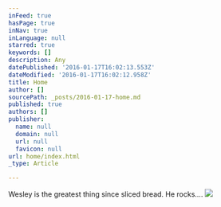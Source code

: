 ```yaml
---
inFeed: true
hasPage: true
inNav: true
inLanguage: null
starred: true
keywords: []
description: Any
datePublished: '2016-01-17T16:02:13.553Z'
dateModified: '2016-01-17T16:02:12.958Z'
title: Home
author: []
sourcePath: _posts/2016-01-17-home.md
published: true
authors: []
publisher:
  name: null
  domain: null
  url: null
  favicon: null
url: home/index.html
_type: Article

---
```

Wesley is the greatest thing since sliced bread. He rocks....
![](https://the-grid-user-content.s3-us-west-2.amazonaws.com/d13df435-d238-4690-ab31-5e6060a4a754.png)